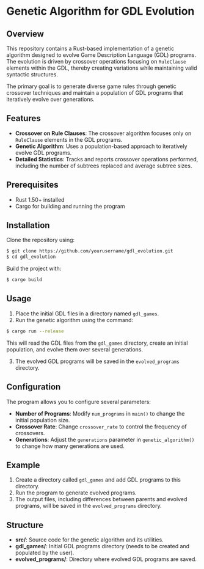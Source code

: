 # Genetic Algorithm for GDL Evolution

## Overview
This repository contains a Rust-based implementation of a genetic algorithm designed to evolve Game Description Language (GDL) programs. The evolution is driven by crossover operations focusing on `RuleClause` elements within the GDL, thereby creating variations while maintaining valid syntactic structures.

The primary goal is to generate diverse game rules through genetic crossover techniques and maintain a population of GDL programs that iteratively evolve over generations.

## Features
- **Crossover on Rule Clauses**: The crossover algorithm focuses only on `RuleClause` elements in the GDL programs.
- **Genetic Algorithm**: Uses a population-based approach to iteratively evolve GDL programs.
- **Detailed Statistics**: Tracks and reports crossover operations performed, including the number of subtrees replaced and average subtree sizes.

## Prerequisites
- Rust 1.50+ installed
- Cargo for building and running the program

## Installation
Clone the repository using:
```bash
$ git clone https://github.com/yourusername/gdl_evolution.git
$ cd gdl_evolution
```

Build the project with:
```bash
$ cargo build 
```

## Usage

1. Place the initial GDL files in a directory named `gdl_games`.
2. Run the genetic algorithm using the command:

```bash
$ cargo run --release
```

This will read the GDL files from the `gdl_games` directory, create an initial population, and evolve them over several generations.

3. The evolved GDL programs will be saved in the `evolved_programs` directory.

## Configuration
The program allows you to configure several parameters:
- **Number of Programs**: Modify `num_programs` in `main()` to change the initial population size.
- **Crossover Rate**: Change `crossover_rate` to control the frequency of crossovers.
- **Generations**: Adjust the `generations` parameter in `genetic_algorithm()` to change how many generations are used.

## Example
1. Create a directory called `gdl_games` and add GDL programs to this directory.
2. Run the program to generate evolved programs.
3. The output files, including differences between parents and evolved programs, will be saved in the `evolved_programs` directory.

## Structure
- **src/**: Source code for the genetic algorithm and its utilities.
- **gdl_games/**: Initial GDL programs directory (needs to be created and populated by the user).
- **evolved_programs/**: Directory where evolved GDL programs are saved.
